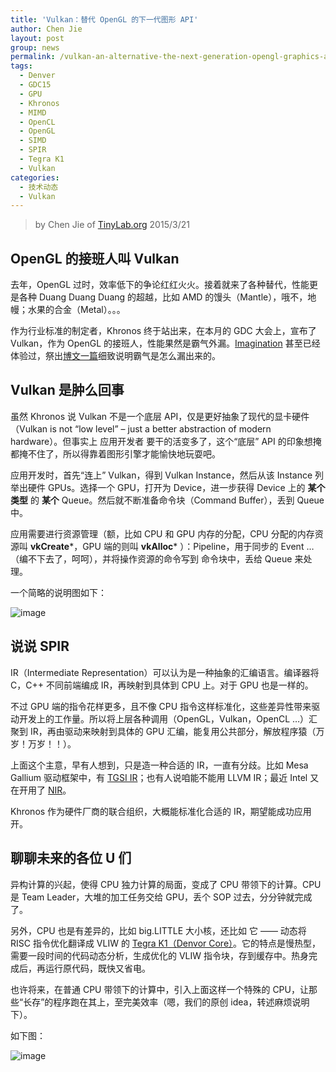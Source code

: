 ```yaml
---
title: 'Vulkan：替代 OpenGL 的下一代图形 API'
author: Chen Jie
layout: post
group: news
permalink: /vulkan-an-alternative-the-next-generation-opengl-graphics-api/
tags:
  - Denver
  - GDC15
  - GPU
  - Khronos
  - MIMD
  - OpenCL
  - OpenGL
  - SIMD
  - SPIR
  - Tegra K1
  - Vulkan
categories:
  - 技术动态
  - Vulkan
---
```


<!-- title: vulakn - 替代 openGL 的下一代图形 API -->

<!-- %s/!\[image\](/&#038;\/wp-content\/uploads\/2015\/03\// -->

> by Chen Jie of [TinyLab.org][1]
> 2015/3/21


## OpenGL 的接班人叫 Vulkan

去年，OpenGL 过时，效率低下的争论红红火火。接着就来了各种替代，性能更是各种 Duang Duang Duang 的超越，比如 AMD 的馒头（Mantle），哦不，地幔；水果的合金（Metal）。。。

作为行业标准的制定者，Khronos 终于站出来，在本月的 GDC 大会上，宣布了 Vulkan，作为 OpenGL 的接班人，性能果然是霸气外漏。[Imagination][2] 甚至已经体验过，祭出[博文一篇][3]细致说明霸气是怎么漏出来的。

## Vulkan 是肿么回事

虽然 Khronos 说 Vulkan 不是一个底层 API，仅是更好抽象了现代的显卡硬件（Vulkan is not “low level” – just a better abstraction of modern hardware）。但事实上 应用开发者 要干的活变多了，这个“底层” API 的印象想掩都掩不住了，所以得靠着图形引擎才能愉快地玩耍吧。

应用开发时，首先“连上” Vulkan，得到 Vulkan Instance，然后从该 Instance 列举出硬件 GPUs。选择一个 GPU，打开为 Device，进一步获得 Device 上的 **某个类型** 的 **某个** Queue。然后就不断准备命令块（Command Buffer），丢到 Queue 中。

应用需要进行资源管理（额，比如 CPU 和 GPU 内存的分配，CPU 分配的内存资源叫 **vkCreate***，GPU 端的则叫 **vkAlloc*** ）：Pipeline，用于同步的 Event &#8230;（编不下去了，呵呵），并将操作资源的命令写到 命令块中，丢给 Queue 来处理。

一个简略的说明图如下：

![image][4]

## 说说 SPIR

IR（Intermediate Representation）可以认为是一种抽象的汇编语言。编译器将 C，C++ 不同前端编成 IR，再映射到具体到 CPU 上。对于 GPU 也是一样的。

不过 GPU 端的指令花样更多，且不像 CPU 指令这样标准化，这些差异性带来驱动开发上的工作量。所以将上层各种调用（OpenGL，Vulkan，OpenCL &#8230;）汇聚到 IR，再由驱动来映射到具体的 GPU 汇编，能复用公共部分，解放程序猿（万岁！万岁！！）。

上面这个主意，早有人想到，只是造一种合适的 IR，一直有分歧。比如 Mesa Gallium 驱动框架中，有 [TGSI IR][5]；也有人说咱能不能用 LLVM IR；最近 Intel 又在开用了 [NIR][6]。

Khronos 作为硬件厂商的联合组织，大概能标准化合适的 IR，期望能成功应用开。

## 聊聊未来的各位 U 们

异构计算的兴起，使得 CPU 独力计算的局面，变成了 CPU 带领下的计算。CPU 是 Team Leader，大堆的加工任务交给 GPU，丢个 SOP 过去，分分钟就完成了。

另外，CPU 也是有差异的，比如 big.LITTLE 大小核，还比如 它 —— 动态将 RISC 指令优化翻译成 VLIW 的 [Tegra K1（Denvor Core）][7]。它的特点是慢热型，需要一段时间的代码动态分析，生成优化的 VLIW 指令块，存到缓存中。热身完成后，再运行原代码，既快又省电。

也许将来，在普通 CPU 带领下的计算中，引入上面这样一个特殊的 CPU，让那些“长存”的程序跑在其上，至完美效率（嗯，我们的原创 idea，转述麻烦说明下）。

如下图：

![image][8]





 [1]: http://tinylab.org
 [2]: http://imgtec.com/
 [3]: http://blog.imgtec.com/powervr/trying-out-the-new-vulkan-graphics-api-on-powervr-gpus
 [4]: /wp-content/uploads/2015/03/vulkan-overview.jpg
 [5]: http://gallium.readthedocs.org/en/latest/tgsi.html
 [6]: http://www.phoronix.com/scan.php/?page=news_item&px=Intel-NIR-Default-Mesa-IR
 [7]: /nvidia黑科技-丹佛核心杀到！
 [8]: /wp-content/uploads/2015/03/idea-of-CPU-SIMD-MIMD-co-work.jpg
